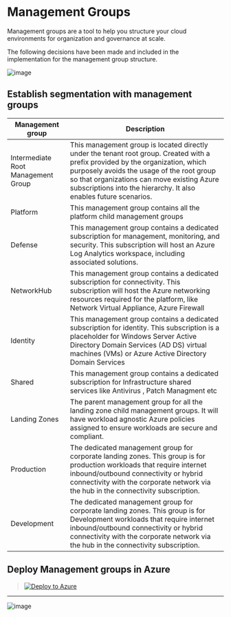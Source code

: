 # **Management Groups**

Management groups are a tool to help you structure your cloud environments for organization and governance at scale.

The following decisions have been made and included in the implementation for the management group structure.

![image](https://user-images.githubusercontent.com/22677711/164944869-e07dd0cb-284e-47ba-af70-b5a01a3fa8ee.png)

## Establish segmentation with management groups


|Management group   |Description   |
| ------------ | ------------ |
|Intermediate Root Management Group   | This management group is located directly under the tenant root group. Created with a prefix provided by the organization, which purposely avoids the usage of the root group so that organizations can move existing Azure subscriptions into the hierarchy. It also enables future scenarios.
| Platform  |  This management group contains all the platform child management groups
| Defense  | This management group contains a dedicated subscription for management, monitoring, and security. This subscription will host an Azure Log Analytics workspace, including associated solutions.
|NetworkHub   | This management group contains a dedicated subscription for connectivity. This subscription will host the Azure networking resources required for the platform, like Network Virtual Appliance, Azure Firewall
|  Identity | This management group contains a dedicated subscription for identity. This subscription is a placeholder for Windows Server Active Directory Domain Services (AD DS) virtual machines (VMs) or Azure Active Directory Domain Services
| Shared | This management group contains a dedicated subscription for Infrastructure shared services like Antivirus , Patch Managment etc
| Landing Zones	| The parent management group for all the landing zone child management groups. It will have workload agnostic Azure policies assigned to ensure workloads are secure and compliant.
| Production | The dedicated management group for corporate landing zones. This group is for production workloads that require internet inbound/outbound connectivity or hybrid connectivity with the corporate network via the hub in the connectivity subscription.
| Development | The dedicated management group for corporate landing zones. This group is for Development workloads that require internet inbound/outbound connectivity or hybrid connectivity with the corporate network via the hub in the connectivity subscription.

##  **Deploy Management groups in Azure**

> [![Deploy to Azure](https://aka.ms/deploytoazurebutton)](https://portal.azure.com/#create/Microsoft.Template/uri/https%3A%2F%2Fraw.githubusercontent.com%2Fsreekumarpg%2FACME-Azure-ELZ%2Fmain%2FDeployManagementGroup%2FARM_Deploy_Mgmt_Group.json) 


------------


![image](https://user-images.githubusercontent.com/22677711/164945844-9fe873ef-fb58-4502-bcd2-985301f49ea3.png)


